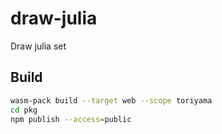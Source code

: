 # draw-julia
Draw julia set

## Build

```bash
wasm-pack build --target web --scope toriyama
cd pkg
npm publish --access=public
```

